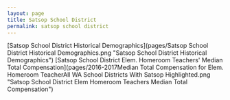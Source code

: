 ```yaml
---
layout: page
title: Satsop School District
permalink: satsop school district
---
```



[Satsop School District Historical Demographics](pages/Satsop School District Historical Demographics.png "Satsop School District Historical Demographics")
[Satsop School District Elem. Homeroom Teachers' Median Total Compensation](pages/2016-2017Median Total Compensation for Elem. Homeroom TeacherAll WA School Districts With Satsop Highlighted.png "Satsop School District Elem Homeroom Teachers Median Total Compensation")

